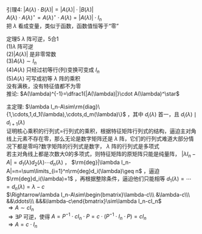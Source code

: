 引理4:  $|A(\lambda)\cdot B(\lambda)|=|A(\lambda)|\cdot|B(\lambda)|$  
$A(\lambda)\cdot A(\lambda)^\star=A(\lambda)^\star\cdot A(\lambda)=|A(\lambda)|\cdot I_n$  
把 $\lambda$ 看成变量，类似于函数，函数值恒等于“零”  
  
定理5  $\lambda$ 阵可逆，5合1  
$(1)\lambda$ 阵可逆  
$(2)|A(\lambda)|$ 是非零常数  
$(3)A(\lambda)\sim I_n$  
$(4)A(\lambda)$ 只经过初等行(列)变换可变成 $I_n$  
$(5)A(\lambda)$ 可写成初等 $\lambda$ 阵的乘积  
没有满秩，没有特征值都不为零  
推论:  $A(\lambda)^{-1}=\dfrac1{|A(\lambda)|}\cdot A(\lambda)^\star$  
  
主定理: $\lambda I_n-A\sim\rm{diag}\{1,\cdots,1,d_1(\lambda),\cdots,d_m(\lambda)\}$ ，其中 $d_i(\lambda)$ 首一，且 $d_i(\lambda)\mid d_{i+1}(\lambda)$  
证明核心乘积的行列式=行列式的乘积，根据特征矩阵行列式的结构，逼迫主对角线上元素不存在零，那么无论是数字矩阵还是 $\lambda$ 阵，它们的行列式难道大部分情况下都是零吗?数字矩阵的行列式是数字， $\lambda$ 阵的行列式是多项式  
若主对角线上都是次数大0的多项式，则特征矩阵的原矩阵只能是纯量阵， $|\lambda I_n-A|=d_1(\lambda)d_2(\lambda)\cdots d_n(\lambda)$ ， $\rm{deg}|\lambda I_n-A|=n=\sum\limits_{i=1}^n\rm{deg}d_i(\lambda)\geq n$ ，逼迫 $\rm{deg}d_i(\lambda)=1$ ，再根据整除条件，逼迫他们只能相等 $d_1(\lambda)=\cdots=d_n(\lambda)=\lambda-c$  
$\Rightarrow\lambda I_n-A\sim\begin{bmatrix}\lambda-c\\\ &\lambda-c\\\ &&\ddots\\\ &&&\lambda-c\end{bmatrix}\sim\lambda I_n-cI_n$  
$\Rightarrow A\sim cI_n$  
$\Rightarrow\exists P$ 可逆，使得 $A=P^{-1}\cdot cI_n\cdot P=c\cdot(P^{-1}\cdot I_n\cdot P)=cI_n$  
$\Rightarrow A=c\cdot I_n$  
